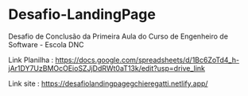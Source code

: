 # Desafio-LandingPage
Desafio de Conclusão da Primeira Aula do Curso de Engenheiro de Software - Escola DNC

Link Planilha : https://docs.google.com/spreadsheets/d/1Bc6ZoTd4_h-jAr1DY7UzBMOcOEioSZJjDdRWt0aT13k/edit?usp=drive_link

Link site : https://desafiolandingpagegchieregatti.netlify.app/
